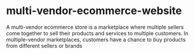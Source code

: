 # multi-vendor-ecommerce-website
A multi-vendor ecommerce store is a marketplace where multiple sellers come together to sell their products and services to multiple customers. In multiple-vendor marketplaces, customers have a chance to buy products from different sellers or brands
